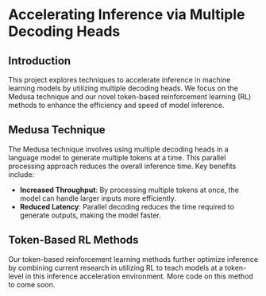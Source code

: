 # Accelerating Inference via Multiple Decoding Heads

## Introduction

This project explores techniques to accelerate inference in machine learning models by utilizing multiple decoding heads. We focus on the Medusa technique and our novel token-based reinforcement learning (RL) methods to enhance the efficiency and speed of model inference.

## Medusa Technique

The Medusa technique involves using multiple decoding heads in a language model to generate multiple tokens at a time. This parallel processing approach reduces the overall inference time. Key benefits include:

- **Increased Throughput**: By processing multiple tokens at once, the model can handle larger inputs more efficiently.
- **Reduced Latency**: Parallel decoding reduces the time required to generate outputs, making the model faster.

## Token-Based RL Methods

Our token-based reinforcement learning methods further optimize inference by combining current research in utilizing RL to teach models at a token-level in this inference acceleration environment. More code on this method to come soon.

